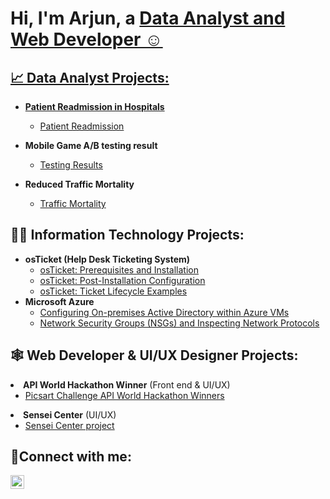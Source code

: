 <h1>Hi, I'm Arjun, a <a href="https://linkedin.com/in/arjun-i-gupta"> Data Analyst and Web Developer ☺</h1>

<h2>📈 Data Analyst Projects:</h2>

- <b>Patient Readmission in Hospitals</b>
  - [Patient Readmission](https://github.com/Zygomata/Patient-Readmission)
    
- <b>Mobile Game A/B testing result</b>
  - [Testing Results](https://github.com/Zygomata/Mobile-Game-A-B-testing-result)
 
- <b>Reduced Traffic Mortality</b>
  - [Traffic Mortality](https://github.com/Zygomata/Reduced-Traffic-Mortality)

<h2>👨‍💻 Information Technology Projects:</h2>

- <b>osTicket (Help Desk Ticketing System)</b>
  - [osTicket: Prerequisites and Installation](https://github.com/Zygomata/osticket-prerequisites)
  - [osTicket: Post-Installation Configuration](https://github.com/Zygomata/post-install-config)
  - [osTicket: Ticket Lifecycle Examples](https://github.com/Zygomata/ticket-lifecycle)
- <b>Microsoft Azure</b>
  - [Configuring On-premises Active Directory within Azure VMs](https://github.com/Zygomata/configure-active-directory)
  - [Network Security Groups (NSGs) and Inspecting Network Protocols](https://github.com/Zygomata/azure-network-protocols)


<h2>🕸️ Web Developer & UI/UX Designer Projects:</h2

- <b>API World Hackathon Winner</b> (Front end & UI/UX)
  - [Picsart Challenge API World Hackathon Winners](https://github.com/Fuzzkatt/PicsartChallengeAttempt1) 
- <b>Sensei Center</b> (UI/UX)
  - [Sensei Center project](https://www.figma.com/file/BnlF5EEZSmrBBQmsWEjtMc/SuS-Website?type=design&node-id=1-2321&mode=design&t=jyUbQbpJBrx3DS1V-0) 
                                        
<h2>🤳Connect with me:</h2>


[<img align="left" alt="Arjun | LinkedIn" width="22px" src="https://cdn.jsdelivr.net/npm/simple-icons@v3/icons/linkedin.svg" />][linkedin]



[linkedin]: https://linkedin.com/in/arjun-i-gupta
